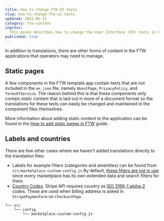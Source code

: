 ```yaml
---
title: How to change FTW UI texts
slug: how-to-change-ftw-ui-texts
updated: 2022-05-15
category: ftw-content
ingress:
  This guide describes how to change the User Interface (UI) texts in Flex Template for Web (FTW).
published: true
---
```


In addition to translations, there are other forms of content in the FTW applications that operators may need to manage.

## Static pages

A few components in the FTW template app contain texts that are not included
in the `en.json` file, namely `AboutPage`, `PrivacyPolicy`, and
`TermsOfService`. The reason behind this is that these components only
contain static content that is laid out in more of a document format so
the translations for these texts can easily be changed and maintained in
the component files themselves.

More information about adding static content to the application can be
found in the
[How to add static pages in FTW](/ftw/how-to-add-static-pages-in-ftw/)
guide.

## Labels and countries

There are few other cases where we haven't added translations directly
to the translation files:

- Labels for example filters (categories and amenities) can be found
  from `src/marketplace-custom-config.js` By default,
  [these filters are not in use](/how-to/change-search-filters-in-ftw/#adding-a-new-search-filter)
  since every marketplace has its own extended data and search filters
  for them.
- [Country Codes](https://github.com/sharetribe/flex-template-web/blob/master/src/translations/countryCodes.js).
  Stripe API requires country as
  [ISO 3166-1 alpha-2](https://en.wikipedia.org/wiki/ISO_3166-1_alpha-2)
  codes. These are used when billing address is asked in
  `StripePaymenForm` on `CheckoutPage`.

<extrainfo title="FTW-product has moved the location of some components">

```shell
└── src
    └── config
        └── marketplace-custom-config.js
```

</extrainfo>
